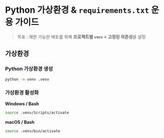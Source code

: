 # Python 가상환경 & `requirements.txt` 운용 가이드

> 목표 : 재현 가능한 배포를 위해 **프로젝트별 `venv` + 고정된 의존성**을 설정

## 가상환경
### Python 가상환경 생성
```bash
python -m venv .venv
```

### 가상환경 활성화
**Windows / Bash**
```bash
source .venv/Scripts/activate
```

**macOS / Bash**
```bash
source .venv/bin/activate
```